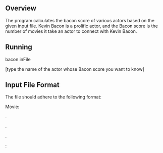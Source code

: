 ## Overview

The program calculates the bacon score of various actors based on the given input file. 
Kevin Bacon is a prolific actor, and the Bacon score is the number of movies it take an actor to connect with
Kevin Bacon. 

## Running
bacon inFile

[type the name of the actor whose Bacon score you want to know]

## Input File Format
The file should adhere to the following format:

Movie: <name of movie>

<actor1>
  
<actor2>
  
.

.

.

<actorn>

<Movie>: <name of the movie>
